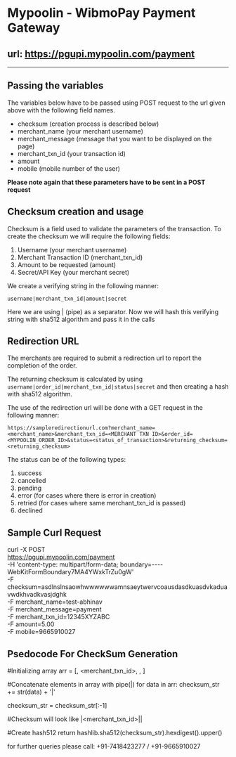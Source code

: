 # Mypoolin - WibmoPay Payment Gateway

## url: https://pgupi.mypoolin.com/payment

***

## Passing the variables

The variables below have to be passed using POST request to the url given above with the following field names.
* checksum (creation process is described below) 
* merchant_name (your merchant username)
* merchant_message (message that you want to be displayed on the page)
* merchant_txn_id (your transaction id)
* amount
* mobile (mobile number of the user)

**Please note again that these parameters have to be sent in a POST request**


## Checksum creation and usage

Checksum is a field used to validate the parameters of the transaction.
To create the checksum we will require the following fields:

1. Username (your merchant username)
2. Merchant Transaction ID (merchant_txn_id)
3. Amount to be requested (amount)
4. Secret/API Key (your merchant secret)

We create a verifying string in the following manner:

```
username|merchant_txn_id|amount|secret
```

Here we are using | (pipe) as a separator. Now we will hash this verifying string with sha512 algorithm
and pass it in the calls

## Redirection URL

The merchants are required to submit a redirection url to report the completion of the order.

The returning checksum is calculated by using ```username|order_id|merchant_txn_id|status|secret``` and then creating a hash with sha512 algorithm.

The use of the redirection url will be done with a GET request in the following manner:

```https://sampleredirectionurl.com?merchant_name=<merchant_name>&merchant_txn_id=<MERCHANT TXN ID>&order_id=<MYPOOLIN_ORDER_ID>&status=<status_of_transaction>&returning_checksum=<returning_checksum>```


The status can be of the following types:
1. success
2. cancelled
3. pending
4. error (for cases where there is error in creation)
5. retried (for cases where same merchant_txn_id is passed)
6. declined


## Sample Curl Request
curl -X POST \
  https://pgupi.mypoolin.com/payment \
  -H 'content-type: multipart/form-data; boundary=----WebKitFormBoundary7MA4YWxkTrZu0gW' \
  -F checksum=asdlnslnsaowhwwwwwwamnsaeytwervcoausdasdkuasdvkaduavwdkhvadkvasjdghk \
  -F merchant_name=test-abhinav \
  -F merchant_message=payment \
  -F merchant_txn_id=12345XYZABC \
  -F amount=5.00 \
  -F mobile=9665910027

## Psedocode For CheckSum Generation

#Initializing array
arr = [<username>, <merchant_txn_id>, <amount>, <secret>]

#Concatenate elements in array with pipe(|)
for data in arr:
  checksum_str  += str(data) + '|'
    
checksum_str = checksum_str[:-1]

#Checksum will look like
<username>|<merchant_txn_id>|<amount>|<secret>

#Create hash512
return hashlib.sha512(checksum_str).hexdigest().upper()


for further queries please call: +91-7418423277 / +91-9665910027 

